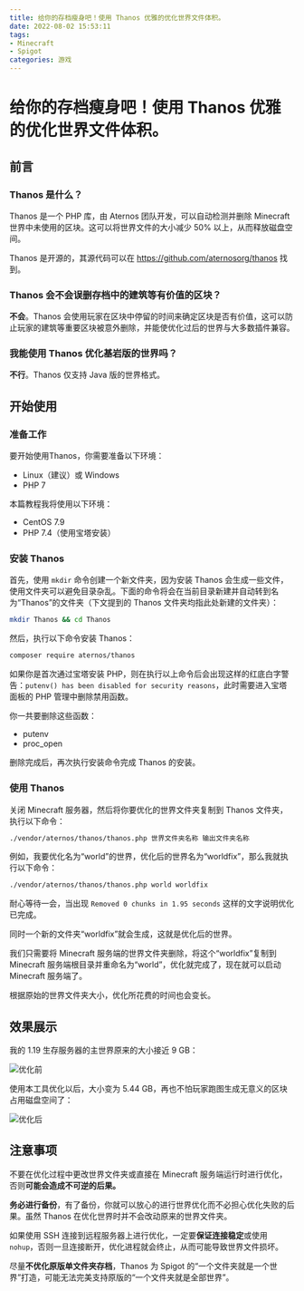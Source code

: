 ```yaml
---
title: 给你的存档瘦身吧！使用 Thanos 优雅的优化世界文件体积。
date: 2022-08-02 15:53:11
tags:
- Minecraft
- Spigot
categories: 游戏
---
```


# 给你的存档瘦身吧！使用 Thanos 优雅的优化世界文件体积。

## 前言
### Thanos 是什么？
Thanos 是一个 PHP 库，由 Aternos 团队开发，可以自动检测并删除 Minecraft 世界中未使用的区块。这可以将世界文件的大小减少 50% 以上，从而释放磁盘空间。

Thanos 是开源的，其源代码可以在 https://github.com/aternosorg/thanos 找到。

### Thanos 会不会误删存档中的建筑等有价值的区块？
**不会**。Thanos 会使用玩家在区块中停留的时间来确定区块是否有价值，这可以防止玩家的建筑等重要区块被意外删除，并能使优化过后的世界与大多数插件兼容。

### 我能使用 Thanos 优化基岩版的世界吗？
**不行**。Thanos 仅支持 Java 版的世界格式。

## 开始使用
### 准备工作

要开始使用Thanos，你需要准备以下环境：
* Linux（建议）或 Windows
* PHP 7

本篇教程我将使用以下环境：
* CentOS 7.9
* PHP 7.4（使用宝塔安装）

### 安装 Thanos

首先，使用 `mkdir` 命令创建一个新文件夹，因为安装 Thanos 会生成一些文件，使用文件夹可以避免目录杂乱。下面的命令将会在当前目录新建并自动转到名为“Thanos”的文件夹（下文提到的 Thanos 文件夹均指此处新建的文件夹）：

```bash
mkdir Thanos && cd Thanos
```

然后，执行以下命令安装 Thanos：
```bash
composer require aternos/thanos
```

如果你是首次通过宝塔安装 PHP，则在执行以上命令后会出现这样的红底白字警告：```putenv() has been disabled for security reasons```，此时需要进入宝塔面板的 PHP 管理中删除禁用函数。

你一共要删除这些函数：
* putenv
* proc_open

删除完成后，再次执行安装命令完成 Thanos 的安装。

### 使用 Thanos

关闭 Minecraft 服务器，然后将你要优化的世界文件夹复制到 Thanos 文件夹，执行以下命令：
```bash
./vendor/aternos/thanos/thanos.php 世界文件夹名称 输出文件夹名称
```

例如，我要优化名为“world”的世界，优化后的世界名为“worldfix”，那么我就执行以下命令：
```bash
./vendor/aternos/thanos/thanos.php world worldfix
```

耐心等待一会，当出现 `Removed 0 chunks in 1.95 seconds` 这样的文字说明优化已完成。

同时一个新的文件夹“worldfix”就会生成，这就是优化后的世界。

我们只需要将 Minecraft 服务端的世界文件夹删除，将这个“worldfix”复制到 Minecraft 服务端根目录并重命名为“world”，优化就完成了，现在就可以启动 Minecraft 服务端了。

根据原始的世界文件夹大小，优化所花费的时间也会变长。

## 效果展示

我的 1.19 生存服务器的主世界原来的大小接近 9 GB：

![优化前](/image/before.png)

使用本工具优化以后，大小变为 5.44 GB，再也不怕玩家跑图生成无意义的区块占用磁盘空间了：

![优化后](/image/after.png)

## 注意事项

不要在优化过程中更改世界文件夹或直接在 Minecraft 服务端运行时进行优化，否则**可能会造成不可逆的后果。**

**务必进行备份**，有了备份，你就可以放心的进行世界优化而不必担心优化失败的后果。虽然 Thanos 在优化世界时并不会改动原来的世界文件夹。

如果使用 SSH 连接到远程服务器上进行优化，一定要**保证连接稳定**或使用 `nohup`，否则一旦连接断开，优化进程就会终止，从而可能导致世界文件损坏。

尽量**不优化原版单文件夹存档**，Thanos 为 Spigot 的“一个文件夹就是一个世界”打造，可能无法完美支持原版的“一个文件夹就是全部世界”。